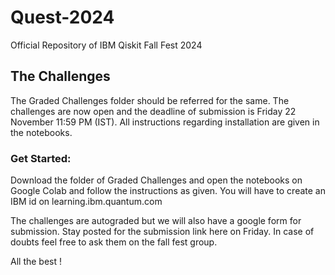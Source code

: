 # Quest-2024
Official Repository of IBM Qiskit Fall Fest 2024

## The Challenges
The Graded Challenges folder should be referred for the same.
The challenges are now open and the deadline of submission is Friday 22 November 11:59 PM (IST).
All instructions regarding installation are given in the notebooks.

### Get Started:
Download the folder of Graded Challenges and open the notebooks on Google Colab and follow the instructions as given.
You will have to create an IBM id on learning.ibm.quantum.com

The challenges are autograded but we will also have a google form for submission.
Stay posted for the submission link here on Friday.
In case of doubts feel free to ask them on the fall fest group.

All the best !
